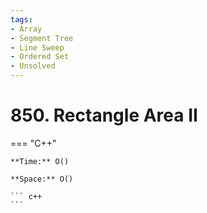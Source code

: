 ```yaml
---
tags:
- Array
- Segment Tree
- Line Sweep
- Ordered Set
- Unsolved
---
```



# 850. Rectangle Area II

=== "C++"

    **Time:** O()

    **Space:** O()

    ``` c++
    ```